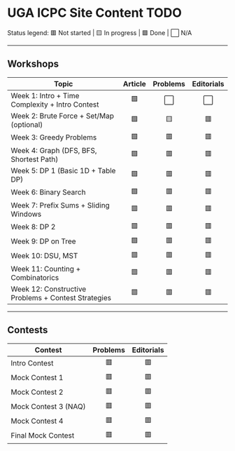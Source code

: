# UGA ICPC Site Content TODO

Status legend: 🟥 Not started | 🟨 In progress | 🟩 Done | ⬜ N/A

---

## Workshops

| Topic                                 | Article | Problems | Editorials |
|---------------------------------------|:-------:|:--------:|:----------:|
| Week 1: Intro + Time Complexity + Intro Contest | 🟩      | ⬜       | ⬜         |
| Week 2: Brute Force + Set/Map (optional)    | 🟩      | 🟨       | 🟥         |
| Week 3: Greedy Problems               | 🟩      | 🟥       | 🟥         |
| Week 4: Graph (DFS, BFS, Shortest Path)| 🟩     | 🟥       | 🟥         |
| Week 5: DP 1 (Basic 1D + Table DP)    | 🟩      | 🟥       | 🟥         |
| Week 6: Binary Search                 | 🟩      | 🟥       | 🟥         |
| Week 7: Prefix Sums + Sliding Windows | 🟥      | 🟥       | 🟥         |
| Week 8: DP 2                          | 🟥      | 🟥       | 🟥         |
| Week 9: DP on Tree                    | 🟩      | 🟥       | 🟥         |
| Week 10: DSU, MST                     | 🟥      | 🟥       | 🟥         |
| Week 11: Counting + Combinatorics     | 🟥      | 🟥       | 🟥         |
| Week 12: Constructive Problems + Contest Strategies | 🟥 | 🟥   | 🟥         |

---

## Contests

| Contest                        | Problems | Editorials |
|--------------------------------|:--------:|:----------:|
| Intro Contest                  | 🟥       | 🟥         |
| Mock Contest 1                 | 🟥       | 🟥         |
| Mock Contest 2                 | 🟥       | 🟥         |
| Mock Contest 3 (NAQ)           | 🟥       | 🟥         |
| Mock Contest 4                 | 🟥       | 🟥         |
| Final Mock Contest             | 🟥       | 🟥         |
